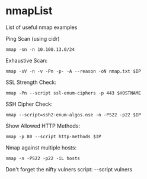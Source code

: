 # nmapList
List of useful nmap examples

Ping Scan (using cidr)
```
nmap -sn -n 10.100.13.0/24
```

Exhaustive Scan:
```
nmap -sV -n -v -Pn -p- -A --reason -oN nmap.txt $IP
```

SSL Strength Check:
```
nmap -Pn --script ssl-enum-ciphers -p 443 $HOSTNAME
```

SSH Cipher Check:
```
nmap --script=ssh2-enum-algos.nse -n -PS22 -p22 $IP
```

Show Allowed HTTP Methods:
```
nmap -p 80 --script http-methods $IP
```

Nmap against multiple hosts:
```
nmap -n -PS22 -p22 -iL hosts
```

Don't forget the nifty vulners script:
--script vulners
